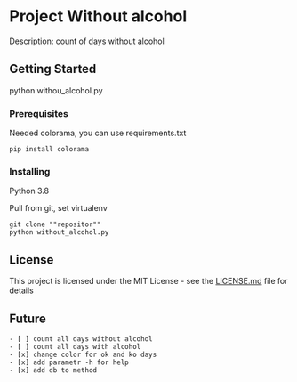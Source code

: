 # Project Without alcohol

Description: count of days without alcohol

## Getting Started

python withou_alcohol.py

### Prerequisites

Needed colorama, you can use requirements.txt

```
pip install colorama
```

### Installing

Python 3.8

Pull from git, set virtualenv

```
git clone ""repositor""
python without_alcohol.py
```


## License

This project is licensed under the MIT License - see the [LICENSE.md](LICENSE.md) file for details


## Future
```
- [ ] count all days without alcohol
- [ ] count all days with alcohol
- [x] change color for ok and ko days
- [x] add parametr -h for help
- [x] add db to method
```

